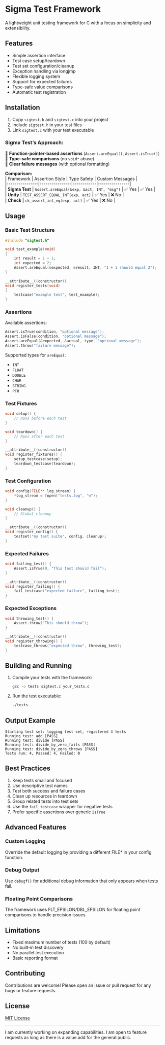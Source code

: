 # Sigma Test Framework

A lightweight unit testing framework for C with a focus on simplicity and extensibility.

## Features

- Simple assertion interface  
- Test case setup/teardown  
- Test set configuration/cleanup  
- Exception handling via longjmp  
- Flexible logging system  
- Support for expected failures  
- Type-safe value comparisons  
- Automatic test registration  

## Installation

1. Copy `sigtest.h` and `sigtest.c` into your project  
2. Include `sigtest.h` in your test files  
3. Link `sigtest.c` with your test executable  

### **Sigma Test’s Approach:**  
🔹 **Function-pointer-based assertions** (`Assert.areEqual()`, `Assert.isTrue()`)  
🔹 **Type-safe comparisons** (no `void*` abuse)  
🔹 **Clear failure messages** (with optional formatting)  

**Comparison:**  
| Framework       | Assertion Style | Type Safety | Custom Messages |  
|----------------|----------------|------------|----------------|  
| **Sigma Test** | `Assert.areEqual(&exp, &act, INT, "msg")` | ✅ Yes | ✅ Yes |  
| **Unity**      | `TEST_ASSERT_EQUAL_INT(exp, act)` | ✅ Yes | ❌ No |  
| **Check**      | `ck_assert_int_eq(exp, act)` | ✅ Yes | ❌ No |  

## Usage

### Basic Test Structure

```c
#include "sigtest.h"

void test_example(void) 
{
    int result = 1 + 1;
    int expected = 2;
    Assert.areEqual(&expected, &result, INT, "1 + 1 should equal 2");
}

__attribute__((constructor)) 
void register_tests(void) 
{
    testcase("example test", test_example);
}
```

### Assertions

Available assertions:

```c
Assert.isTrue(condition, "optional message");
Assert.isFalse(condition, "optional message");
Assert.areEqual(&expected, &actual, type, "optional message");
Assert.throw("failure message");
```

Supported types for `areEqual`:  
- `INT`  
- `FLOAT`  
- `DOUBLE`  
- `CHAR`  
- `STRING`  
- `PTR`  

### Test Fixtures

```c
void setup() {
    // Runs before each test
}

void teardown() {
    // Runs after each test
}

__attribute__((constructor))
void register_fixtures() {
    setup_testcase(setup);
    teardown_testcase(teardown);
}
```

### Test Configuration

```c
void config(FILE** log_stream) {
    *log_stream = fopen("tests.log", "w");
}

void cleanup() {
    // Global cleanup
}

__attribute__((constructor)) 
void register_config() {
    testset("my test suite", config, cleanup);
}
```

### Expected Failures

```c
void failing_test() {
    Assert.isTrue(0, "This test should fail");
}

__attribute__((constructor))
void register_failing() {
    fail_testcase("expected failure", failing_test);
}
```

### Expected Exceptions

```c
void throwing_test() {
    Assert.throw("This should throw");
}

__attribute__((constructor)) 
void register_throwing() {
    testcase_throws("expected throw", throwing_test);
}
```

## Building and Running

1. Compile your tests with the framework:  
   ```sh
   gcc -o tests sigtest.c your_tests.c
   ```

2. Run the test executable:  
   ```sh
   ./tests
   ```

## Output Example

```
Starting test set: logging test set, registered 4 tests
Running test: add [PASS]
Running test: divide [PASS]
Running test: divide_by_zero_fails [PASS]
Running test: divide_by_zero_throws [PASS]
Tests run: 4, Passed: 4, Failed: 0
```

## Best Practices

1. Keep tests small and focused  
2. Use descriptive test names  
3. Test both success and failure cases  
4. Clean up resources in teardown  
5. Group related tests into test sets  
6. Use the `fail_testcase` wrapper for negative tests  
7. Prefer specific assertions over generic `isTrue`  

## Advanced Features

### Custom Logging  
Override the default logging by providing a different FILE* in your config function.

### Debug Output  
Use `debugf()` for additional debug information that only appears when tests fail.

### Floating Point Comparisons  
The framework uses FLT_EPSILON/DBL_EPSILON for floating point comparisons to handle precision issues.

## Limitations

- Fixed maximum number of tests (100 by default)  
- No built-in test discovery  
- No parallel test execution  
- Basic reporting format  

## Contributing  
Contributions are welcome! Please open an issue or pull request for any bugs or feature requests.

## License  
[MIT License](LICENSE)

--- 

I am currently working on expanding capabilities. I am open to feature requests as long as there is a value add for the general public.
